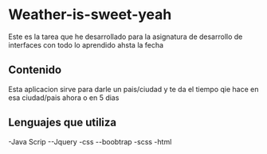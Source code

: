 # Weather-is-sweet-yeah

Este es la tarea que he desarrollado para la asignatura de desarrollo de interfaces con todo lo aprendido ahsta la fecha

## Contenido

Esta aplicacion sirve para darle un pais/ciudad y te da el tiempo qie hace en esa ciudad/pais ahora o en 5 dias

## Lenguajes que utiliza

-Java Scrip
--Jquery
-css
--boobtrap
-scss
-html
